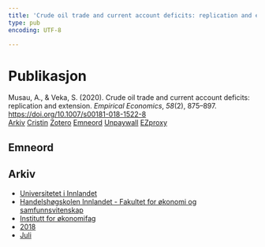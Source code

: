 ```yaml
---
title: 'Crude oil trade and current account deficits: replication and extension'
type: pub
encoding: UTF-8

---
```

<h1>Publikasjon</h1>
<article id="csl-bib-container-87GPIKPZ" class="csl-bib-container">
  <div class="csl-bib-body"> <div class="csl-entry">Musau, A., &#38; Veka, S. (2020). Crude oil trade and current account deficits: replication and extension. <i>Empirical Economics</i>, <i>58</i>(2), 875–897. <a href="https://doi.org/10.1007/s00181-018-1522-8">https://doi.org/10.1007/s00181-018-1522-8</a></div> </div>
  <div class="csl-bib-buttons">
    <a href="#taxonomy-article-87GPIKPZ" alt="archive" class="csl-bib-button">Arkiv</a>
    <a href="https://app.cristin.no/results/show.jsf?id=1598117" alt="Cristin" class="csl-bib-button">Cristin</a>
    <a href="http://zotero.org/groups/5881554/items/87GPIKPZ" alt="Zotero" class="csl-bib-button">Zotero</a>
    <a href="#keywords-article-87GPIKPZ" alt="keywords" class="csl-bib-button">Emneord</a>
    <a href="https://doi.org/10.1007/s00181-018-1522-8" alt="Unpaywall" class="csl-bib-button">Unpaywall</a>
    <a href="https://doi.org/10.1007/s00181-018-1522-8" alt="EZproxy" class="csl-bib-button">EZproxy</a>
  </div>
  <div id="csl-bib-meta-container-87GPIKPZ"></div>
</article>
<div id="csl-bib-meta-87GPIKPZ" class="csl-bib-meta">
  <article id="keywords-article-87GPIKPZ" class="keywords-article">
    <h1>Emneord</h1>
    
  </article>
  <article id="taxonomy-article-87GPIKPZ" class="taxonomy-article">
    <h1>Arkiv</h1>
    <ul>
      <li><a href="{{< params subfolder >}}nn/archive/?key=3DCRN523">Universitetet i Innlandet</a></li>
      <li><a href="{{< params subfolder >}}nn/archive/?key=DU8Q9LN9">Handelshøgskolen Innlandet - Fakultet for økonomi og samfunnsvitenskap</a></li>
      <li><a href="{{< params subfolder >}}nn/archive/?key=3IQA89I8">Institutt for økonomifag</a></li>
      <li><a href="{{< params subfolder >}}nn/archive/?key=J22GWYYH">2018</a></li>
      <li><a href="{{< params subfolder >}}nn/archive/?key=QLWYKE2U">Juli</a></li>
    </ul>
  </article>
</div>
